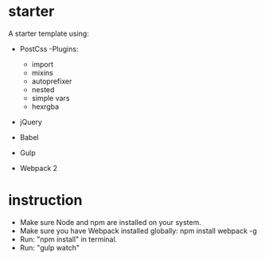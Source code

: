# starter
A starter template using:
  - PostCss -Plugins:
     - import
     - mixins
     - autoprefixer
     - nested
     - simple vars
     - hexrgba
     
  - jQuery
  - Babel
  - Gulp
  - Webpack 2
 
# instruction
- Make sure Node and npm are installed on your system.
- Make sure you have Webpack installed globally: npm install webpack -g
- Run: "npm install" in terminal.
- Run: "gulp watch"
